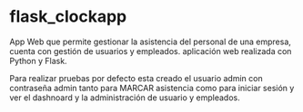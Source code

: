 # flask_clockapp
App Web que permite gestionar la asistencia del personal de una empresa, cuenta con gestión de usuarios y empleados. aplicación web realizada con Python y Flask.

Para realizar pruebas por defecto esta creado el usuario admin con contraseña admin tanto para MARCAR asistencia como para iniciar sesión y ver el dashnoard y la administración de usuario y empleados.
